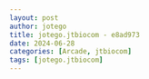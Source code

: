 ```yaml
---
layout: post
author: jotego
title: jotego.jtbiocom - e8ad973
date: 2024-06-28
categories: [Arcade, jtbiocom]
tags: [jotego.jtbiocom]
---
```



